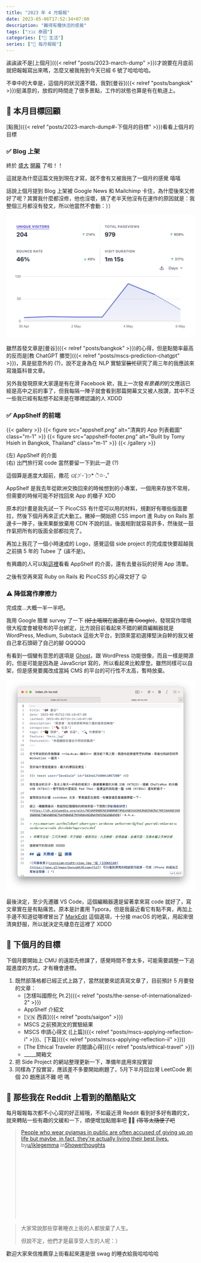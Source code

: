 ```yaml
---
title: "2023 年 4 月報報"
date: 2023-05-06T17:52:34+07:00
description: "難得有種快活的感覺"
tags: ["🇹🇭 泰國"]
categories: ["🍫 生活"]
series: ["📰 每月報報"]
---
```


誒誒誒不是[上個月]({{< relref "posts/2023-march-dump" >}})才說要在月底前就把報報寫出來嗎，怎麼又被我拖到今天已經 6 號了哈哈哈哈。

不幸中的大幸是，這個月的狀況還不錯，我對[曼谷]({{< relref "posts/bangkok" >}})挺滿意的，放假的時間走了很多景點，工作的狀態也算是有在軌道上。

## 🎯 本月目標回顧

[點我]({{< relref "posts/2023-march-dump#-下個月的目標" >}})看看上個月的目標

### ✅ Blog 上架

終於 [盛大](https://www.facebook.com/tomy0000000/posts/pfbid0jLdHuVTYxpNund6aMH6UtmnryzgAwMepUPFHMCG5g9ZXqbB7Asrg1Bu8iWPvcfY7l) [開幕](https://www.instagram.com/p/Cr0X7qaLlxm/) 了啦！！

這就是為什麼這篇文拖到現在才寫，就不會有又被我拖了一個月的感覺 嘻嘻

話說上個月提到 Blog 上架被 Google News 和 Mailchimp 卡住，為什麼後來又修好了呢？其實我什麼都沒修，他也沒壞，搞了老半天他沒有在運作的原因就是：我整個三月都沒有發文，所以他當然不會動：））

![開幕當週的統計數據](opening-stats.jpg "在上線的 2 天內，有將近 200 人次的造訪，5 個人訂閱了電子報，算是比預期的成果來得好一點")

雖然首發文章是[曼谷]({{< relref "posts/bangkok" >}})的心得，但是點閱率最高的反而是[教 ChatGPT 擲筊]({{< relref "posts/mscs-prediction-chatgpt" >}})，真是挺意外的 (?)，說不定身為在 NLP 實驗室~~裝忙~~研究了兩三年的我應該來寫幾篇科普文章。

另外我發現原來大家還是有在滑 Facebook 欸，我上一次發*有意義的*的文應該已經是高中之前的事了，但我每隔一陣子就會看到那篇開幕文又被人按讚，其中不泛一些我已經有點想不起來是在哪裡認識的人 XDDD

### ✅ AppShelf 的前端

{{< gallery >}}
    {{< figure src="appshelf.png" alt="清爽的 App 列表截圖" class="m-1" >}}
    {{< figure src="appshelf-footer.png" alt="Built by Tomy Hsieh in Bangkok, Thailand" class="m-1" >}}
{{< /gallery >}}
<figcaption class="text-center">(左) AppShelf 的介面<br/>(右) 出門旅行寫 code 當然要留一下到此一遊 (?)</figcaption>

這個算是進度大超前，撒花 *ଘ(੭*ˊᵕˋ)੭* ੈ✩‧₊˚

AppShelf 是我去年從歐洲交換回來的時候想到的小專案，一個用來存放不常用，但需要的時候可能不好找回來 App 的櫃子 XDD

原本的計畫是我先試一下 PicoCSS 有什麼可以用的材料，規劃好有哪些版面要拉，然後下個月再來正式大動工。撇掉一開始把 CSS import 進 Ruby on Rails 那邊卡一陣子，後來果斷放棄用 CDN 不說的話，後面相對就容易許多，然後就一鼓作氣把所有的版面全部都拉完了。

再加上我花了一個小時速成的 Logo，感覺這個 side project 的完成度快要超越我之前搞 5 年的 Tubee 了 (誒不是)。

有興趣的人可以點[這裡](https://appshelf.tomy.tech/lists/644f44d1766d6b02089b521b)看看 AppShelf 的介面，還有去曼谷玩的好用 App 清單。

之後有空再來寫 Ruby on Rails 和 PicoCSS 的心得文好了 😛

### ⚠️ 降低寫作摩擦力

完成度...大概一半一半吧。

我用 Google 簡單 survey 了一下 ~~(好土哦現在誰還在用 Google)~~，發現寫作環境很大程度會被發布的平台綁定，比方說目前看起來不錯的網頁編輯器就是 WordPress, Medium, Substack 這些大平台，到頭來當初選擇堅決自幹的我又被自己拿石頭砸了自己的腳 QQQQQ

有看到一個蠻有意思的選項是 [Ghost](https://ghost.org)，跟 WordPress 功能很像，而且一樣是開源的，但是可能是因為是 JavaScript 寫的，所以看起來比較摩登。雖然同樣可以自架，但是感覺要魔改成當純 CMS 的平台的可行性不太高，暫時放棄。

![界面清爽的編輯器截圖](markedit-screenshot.png "MarkEdit 編輯器截圖")

最後決定，至少先遷離 VS Code，這個編輯器還是留著拿來寫 code 就好了，寫文章實在是有點痛苦。原本是計畫用 Typora，但是我最近看它有點不爽，再加上手邊不知道從哪裡冒出了 [MarkEdit](https://apps.apple.com/app/id1669953820) 這個選項，十分接 macOS 的地氣，用起來很清爽舒服，所以就決定先棲息在這裡了 XDDD

## 🎯 下個月的目標

下個月要開始上 CMU 的遠距先修課了，感覺時間不會太多，可能需要調整一下追蹤進度的方式，才有機會達標。

1. 既然部落格都已經正式上路了，當然就要來認真寫文章了，目前預計 5 月要發的文章：
    - [怎樣叫國際化 Pt.2]({{< relref "posts/the-sense-of-internationalized-2" >}})
    - AppShelf 介紹文
    - [🇻🇳 西貢]({{< relref "posts/saigon" >}})
    - MSCS 之前預測文的實驗結果
    - MSCS 申請心得文 ([上篇]({{< relref "posts/mscs-applying-reflection-i" >}})、[下篇]({{< relref "posts/mscs-applying-reflection-ii" >}}))
    - [The Ethical Traveler 的閱讀心得]({{< relref "posts/ethical-travel" >}})
    - _____開箱文
2. 把 Side Project 的網站整理更新一下，準備年底用來投實習
3. 同樣為了投實習，應該差不多要開始刷題了，5月下半月回台灣 LeetCode 刷個 20 題應該不難 吧 嗎

## 👻 那些我在 Reddit 上看到的酷酷貼文

每月報報每次都不小心寫的好正經哦，不如最近滑 Reddit 看到好多好有趣的文，就來轉貼一些有趣的文緩和一下，順便增加點閱率吧 👍🏻 ~~(等等太隨便了吧~~

<blockquote class="reddit-embed-bq" style="height:240px" data-embed-height="240"><a href="https://www.reddit.com/r/Showerthoughts/comments/10ne3n3/people_who_wear_pyjamas_in_public_are_often/">People who wear pyjamas in public are often accused of giving up on life but maybe, in fact, they're actually living their best lives.</a><br> by<a href="https://www.reddit.com/user/iklegemma/">u/iklegemma</a> in<a href="https://www.reddit.com/r/Showerthoughts/">Showerthoughts</a></blockquote><script async="" src="https://embed.reddit.com/widgets.js" charset="UTF-8"></script>

> 大家常說那些穿著睡衣上街的人都放棄了人生。
> 
> 但說不定，他們才是最享受人生的人呢：）

歡迎大家來信推薦穿上街看起來還是很 swag 的睡衣給我哈哈哈哈
